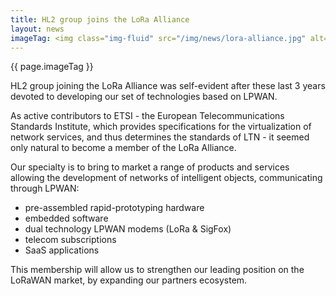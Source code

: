 ```yaml
---
title: HL2 group joins the LoRa Alliance
layout: news
imageTag: <img class="img-fluid" src="/img/news/lora-alliance.jpg" alt="" />
---
```


{{ page.imageTag }}
<p>
  HL2 group joining the LoRa Alliance was self-evident after these last 3 years devoted to developing our set of technologies based on LPWAN.
</p>

<p>
  As active contributors to ETSI - the European Telecommunications Standards Institute, which provides specifications for the virtualization of network services, and thus determines the standards of LTN - it seemed only natural to become a member of the LoRa Alliance.
</p>

<p>
  Our specialty is to bring to market a range of products and services allowing
  the development of networks of intelligent objects, communicating through LPWAN:
  <ul>
    <li>pre-assembled rapid-prototyping hardware</li>
    <li>embedded software</li>
    <li>dual technology LPWAN modems (LoRa & SigFox)</li>
    <li>telecom subscriptions</li>
    <li>SaaS applications</li>
  </ul>
</p>
<p>
  This membership will allow us to strengthen our leading position
  on the LoRaWAN market, by expanding our partners ecosystem.
</p>
